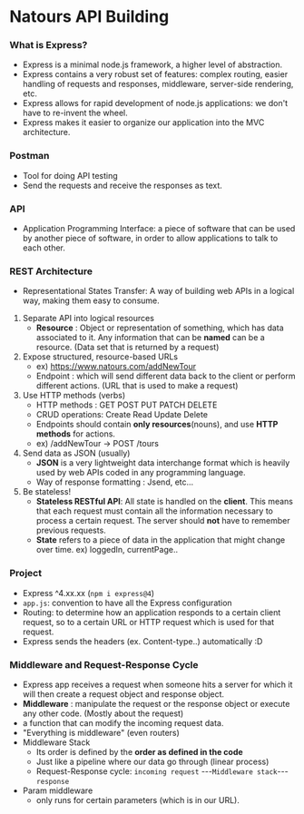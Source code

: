 # Natours API Building

### What is Express?

- Express is a minimal node.js framework, a higher level of abstraction.
- Express contains a very robust set of features: complex routing, easier handling of requests and responses, middleware, server-side rendering, etc.
- Express allows for rapid development of node.js applications: we don't have to re-invent the wheel.
- Express makes it easier to organize our application into the MVC architecture.

### Postman

- Tool for doing API testing
- Send the requests and receive the responses as text.

### API

- Application Programming Interface: a piece of software that can be used by another piece of software, in order to allow applications to talk to each other.

### REST Architecture

- Representational States Transfer: A way of building web APIs in a logical way, making them easy to consume.

1. Separate API into logical resources
   - **Resource** : Object or representation of something, which has data associated to it. Any information that can be **named** can be a resource. (Data set that is returned by a request)
2. Expose structured, resource-based URLs
   - ex) https://www.natours.com/addNewTour
   * Endpoint : which will send different data back to the client or perform different actions. (URL that is used to make a request)
3. Use HTTP methods (verbs)
   - HTTP methods : GET POST PUT PATCH DELETE
   - CRUD operations: Create Read Update Delete
   - Endpoints should contain **only resources**(nouns), and use **HTTP methods** for actions.
   - ex) /addNewTour -> POST /tours
4. Send data as JSON (usually)
   - **JSON** is a very lightweight data interchange format which is heavily used by web APIs coded in any programming language.
   - Way of response formatting : Jsend, etc...
5. Be stateless!
   - **Stateless RESTful API**: All state is handled on the **client**. This means that each request must contain all the information necessary to process a certain request. The server should **not** have to remember previous requests.
   - **State** refers to a piece of data in the application that might change over time. ex) loggedIn, currentPage..

### Project

- Express ^4.xx.xx (`npm i express@4`)
- `app.js`: convention to have all the Express configuration
- Routing: to determine how an application responds to a certain client request, so to a certain URL or HTTP request which is used for that request.
- Express sends the headers (ex. Content-type..) automatically :D

### Middleware and Request-Response Cycle

- Express app receives a request when someone hits a server for which it will then create a request object and response object.
- **Middleware** : manipulate the request or the response object or execute any other code. (Mostly about the request)
- a function that can modify the incoming request data.
- "Everything is middleware" (even routers)
- Middleware Stack
  - Its order is defined by the **order as defined in the code**
  - Just like a pipeline where our data go through (linear process)
  - Request-Response cycle: `incoming request` ---`Middleware stack`---`response`
- Param middleware
  - only runs for certain parameters (which is in our URL).
